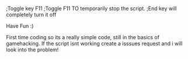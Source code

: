 ;Toggle key F11
;Toggle F11 TO temporarily stop the script.
;End key will completely turn it off

Have Fun :)

First time coding so its a really simple code, still in the basics of gamehacking.
If the script isnt working create a isssues request and i will look into the problem!
